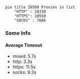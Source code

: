 
```mermaid
pie title 39509 Proxies in list
    "HTTP" : 28330
    "HTTPS": 10550
    "SOCKS" : 7686
```

### Some Info
#### Average Timeout

- mixed: 5.7s
- http: 3.3s
- https: 11.5s
- socks: 9.3s